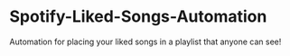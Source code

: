# Spotify-Liked-Songs-Automation
Automation for placing your liked songs in a playlist that anyone can see!
